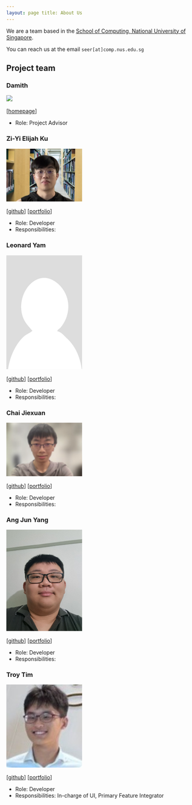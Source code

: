 ```yaml
---
layout: page title: About Us
---
```


We are a team based in the [School of Computing, National University of Singapore](http://www.comp.nus.edu.sg).

You can reach us at the email `seer[at]comp.nus.edu.sg`

## Project team

### Damith

<img src="images/johndoe.png" width="200px">

[[homepage](http://www.comp.nus.edu.sg/~damithch)]

- Role: Project Advisor

### Zi-Yi Elijah Ku

<img src="images/zeli0.png" width="200px">

[[github](http://github.com/Zeli0)]
[[portfolio](team/zeli0.md)]

- Role: Developer
- Responsibilities:

### Leonard Yam

<img src="images/leonardyam.png" width="200px">

[[github](http://github.com/leonardyam)]
[[portfolio](team/leonardyam.md)]

- Role: Developer
- Responsibilities:

### Chai Jiexuan

<img src="images/jiexuanc.png" width="200px">

[[github](http://github.com/jiexuanc)]
[[portfolio](team/jiexuanc.md)]

- Role: Developer
- Responsibilities:

### Ang Jun Yang

<img src="images/angjunyang.png" width="200px">

[[github](https://github.com/AngJunYang)]
[[portfolio](team/junyang.md)]

- Role: Developer
- Responsibilities:

### Troy Tim

<img src="images/roultitude.png" width="200px">

[[github](https://github.com/roultitude)]
[[portfolio](team/roultitude.md)]

- Role: Developer
- Responsibilities: In-charge of UI, Primary Feature Integrator


